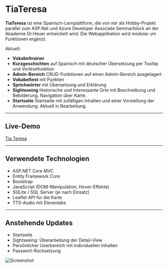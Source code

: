 # TiaTeresa

**TiaTeresa** ist eine Spanisch-Lernplattform, die von mir als Hobby-Projekt parallel zum ASP.Net und Azure Developer Associate Seminarblock an der Akademie Dr.Heuer entwickelt wird. Die Webapplikation wird modular um Funktionen ergänzt. 

Aktuell:
-  **Vokabeltrainer** 
-  **Kurzgeschichten** auf Spanisch mit deutscher Übersetzung per Tooltip und Vorlesefunktion
-  **Admin-Bereich** CRUD-Funktionen auf einen Admin-Bereich ausgelagert
-  **Vokabeltest** mit Punkten
-  **Sprichwörter** mit Übersetzung und Erklärung
-  **Sightseeing** Historische und Interessante Orte mit Beschreibung und Bebilderung. Navigation über Karte.
-  **Startseite** Startseite mit zufälligen Inhalten und einer Vorstellung der Anwendung. Aktuell in Bearbeitung.

---
## Live-Demo  
[Tia Teresa](https://tiateresa.azurewebsites.net/)

---

## Verwendete Technologien

- ASP.NET Core MVC
- Entity Framework Core
- Bootstrap
- JavaScript (DOM-Manipulation, Hover-Effekte)
- SQLite / SQL Server (je nach Einsatz)
- Leaflet API für die Karte
- TTS-Audio mit Elevenlabs

---

## Anstehende Updates

- Startseite
- Sightseeing: Überarbeitung der Detail-View
- Persönlicher Userbereich mit individuellen Inhalten
- Passwort-Rücksetzung


![Screenshot](tiascreenshot.png)
